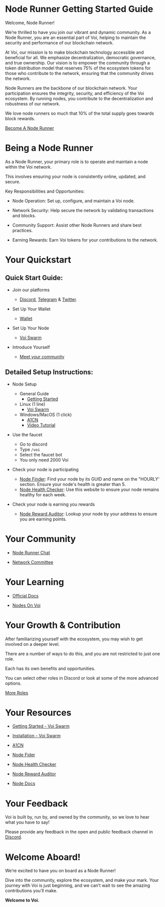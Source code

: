 # Node Runner Getting Started Guide

Welcome, Node Runner! 

We’re thrilled to have you join our vibrant and dynamic community. As a Node Runner, you are an essential part of Voi, helping to maintain the security and performance of our blockchain network.

At Voi, our mission is to make blockchain technology accessible and beneficial for all. We emphasize decentralization, democratic governance, and true ownership. Our vision is to empower the community through a token distribution model that reserves 75% of the ecosystem tokens for those who contribute to the network, ensuring that the community drives the network.

Node Runners are the backbone of our blockchain network. Your participation ensures the integrity, security, and efficiency of the Voi ecosystem. By running nodes, you contribute to the decentralization and robustness of our network.

We love node runners so much that 10% of the total supply goes towards block rewards.

[Become A Node Runner](https://discord.com/channels/1055863853633785857/1157678590196973728/1257675380454723604)

# Being a Node Runner

As a Node Runner, your primary role is to operate and maintain a node within the Voi network. 

This involves ensuring your node is consistently online, updated, and secure.

Key Responsibilities and Opportunities:

- Node Operation: Set up, configure, and maintain a Voi node.

- Network Security: Help secure the network by validating transactions and blocks.

- Community Support: Assist other Node Runners and share best practices.

- Earning Rewards: Earn Voi tokens for your contributions to the network.


# Your Quickstart

## Quick Start Guide:

- Join our platforms 
    - [Discord](https://discord.gg/vnFbrJrHeW), [Telegram](https://t.me/VoiOfficial) & [Twitter](https://x.com/Voi_Net).

- Set Up Your Wallet
    - [Wallet](https://kibis.is/)

- Set Up Your Node
    - [Voi Swarm](https://voinetwork.github.io/voi-swarm/getting-started/introduction/)

-  Introduce Yourself
    - [Meet your community](https://discord.com/channels/1055863853633785857/1128672413048115250)

## Detailed Setup Instructions:

- Node Setup
    - General Guide
        - [Getting Started](https://voinetwork.github.io/voi-swarm/getting-started/introduction/)
    - Linux (1 line)
        - [Voi Swarm](https://voinetwork.github.io/voi-swarm/installation/installation/) 
    - Windows/MacOS (1 click)
        - [A1CN](https://github.com/AustP/austs-one-click-node) 
        - [Video Tutorial](https://www.youtube.com/watch?v=c3MBjUoUvrE) 

- Use the faucet
    - Go to discord
    - Type `/voi`
    - Select the faucet bot
    - You only need 2000 Voi

- Check your node is participating
    - [Node Finder](https://cswenor.github.io/voi-proposer-data/health.html): Find your node by its GUID and name on the "HOURLY' section. Ensure your node's health is greater than 5.
    - [Node Health Checker](https://voi-nodes.dev/): Use this website to ensure your node remains healthy for each week.

- Check your node is earning you rewards
    - [Node Reward Auditor](https://voirewards.com/): Lookup your node by your address to ensure you are earning points.


# Your Community

- [Node Runner Chat](https://discord.com/channels/1055863853633785857/1128672413048115250) 

- [Network Committee](../governance/committees/network.md)

# Your Learning

- [Official Docs](https://docs.voi.network/)

- [Nodes On Voi](../node-runners/overview.md)

# Your Growth & Contribution

After familiarizing yourself with the ecosystem, you may wish to get involved on a deeper level. 

There are a number of ways to do this, and you are not restricted to just one role. 

Each has its own benefits and opportunities. 

You can select other roles in Discord or look at some of the more advanced options.

[More Roles](become-a-rebel.md)

# Your Resources

- [Getting Started - Voi Swarm](https://voinetwork.github.io/voi-swarm/getting-started/introduction/) 

- [Installation - Voi Swarm](https://voinetwork.github.io/voi-swarm/installation/installation/) 

- [A1CN](https://github.com/AustP/austs-one-click-node) 

- [Node Fider](https://cswenor.github.io/voi-proposer-data/health.html) 

- [Node Health Checker](https://voi-nodes.dev/) 

- [Node Reward Auditor](https://voirewards.com/) 

- [Node Docs](../node-runners/overview.md)

# Your Feedback

Voi is built by, run by, and owned by the community, so we love to hear what you have to say! 

Please provide any feedback in the open and public feedback channel in [Discord](https://discord.com/channels/1055863853633785857/1201927574289403974).


# Welcome Aboard!

We’re excited to have you on board as a Node Runner! 

Dive into the community, explore the ecosystem, and make your mark. Your journey with Voi is just beginning, and we can’t wait to see the amazing contributions you’ll make.

**Welcome to Voi.**

